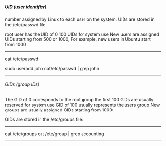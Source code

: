 

##### UID (user identifier)
number assigned by Linux to each user on the system. UIDs are stored in the /etc/passwd file

root user has the UID of 0
100 UIDs for system use
New users are assigned UIDs starting from 500 or 1000, For example, new users in Ubuntu start from 1000

---------
cat /etc/passwd

sudo useradd john
cat/etc/passwd | grep john

-----

###### GIDs (group IDs)
The GID of 0 corresponds to the root group
the first 100 GIDs are usually reserved for system use
GID of 100 usually represents the users group
New groups are usually assigned GIDs starting from 1000:

GIDs are stored in the /etc/groups file:

------
cat /etc/groups
cat /etc/group | grep accounting

----